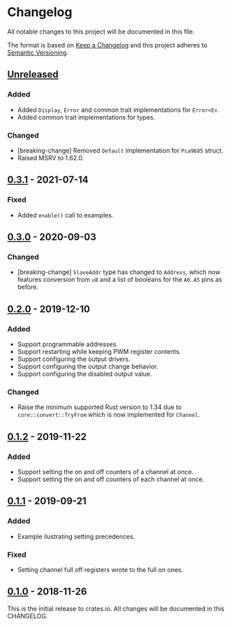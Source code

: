 # Changelog

All notable changes to this project will be documented in this file.

The format is based on [Keep a Changelog](http://keepachangelog.com/en/1.0.0/)
and this project adheres to [Semantic Versioning](http://semver.org/spec/v2.0.0.html).

## [Unreleased]

### Added
- Added `Display`, `Error` and common trait implementations for `Error<E>`.
- Added common trait implementations for types.

### Changed
- [breaking-change] Removed `Default` implementation for `Pca9685` struct.
- Raised MSRV to 1.62.0.

## [0.3.1] - 2021-07-14

### Fixed
- Added `enable()` call to examples.

## [0.3.0] - 2020-09-03

### Changed

- [breaking-change] `SlaveAddr` type has changed to `Address`, which now
  features conversion from `u8` and a list of booleans for the `A0`..`A5`
  pins as before.

## [0.2.0] - 2019-12-10

### Added

- Support programmable addresses.
- Support restarting while keeping PWM register contents.
- Support configuring the output drivers.
- Support configuring the output change behavior.
- Support configuring the disabled output value.

### Changed

- Raise the minimum supported Rust version to 1.34 due to `core::convert::TryFrom`
  which is now implemented for `Channel`.

## [0.1.2] - 2019-11-22

### Added
- Support setting the on and off counters of a channel at once.
- Support setting the on and off counters of each channel at once.

## [0.1.1] - 2019-09-21

### Added
- Example ilustrating setting precedences.

### Fixed
- Setting channel full off registers wrote to the full on ones.

## [0.1.0] - 2018-11-26

This is the initial release to crates.io. All changes will be documented in this CHANGELOG.

[Unreleased]: https://github.com/eldruin/pwm-pca9685-rs/compare/v0.3.1...HEAD
[0.3.1]: https://github.com/eldruin/pwm-pca9685-rs/compare/v0.3.0...v0.3.1
[0.3.0]: https://github.com/eldruin/pwm-pca9685-rs/compare/v0.2.0...v0.3.0
[0.2.0]: https://github.com/eldruin/pwm-pca9685-rs/compare/v0.1.2...v0.2.0
[0.1.2]: https://github.com/eldruin/pwm-pca9685-rs/compare/v0.1.1...v0.1.2
[0.1.1]: https://github.com/eldruin/pwm-pca9685-rs/compare/v0.1.0...v0.1.1
[0.1.0]: https://github.com/eldruin/pwm-pca9685-rs/releases/tag/v0.1.0

